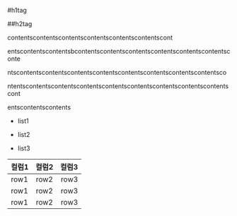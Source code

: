 #h1tag

##h2tag

contentscontentscontentscontentscontentscontentscont

entscontentscontentsbcontentscontentscontentscontentscontentscontentsconte

ntscontentscontentscontentscontentscontentscontentscontentscontentsco

ntentscontentscontentscontentscontentscontentscontentscontentscontentscont

entscontentscontents

- list1

- list2

- list3

|컬럼1|컬럼2|컬럼3|
|:---|:---:|---:|
|row1|row2|row3|
|row1|row2|row3|
|row1|row2|row3|

